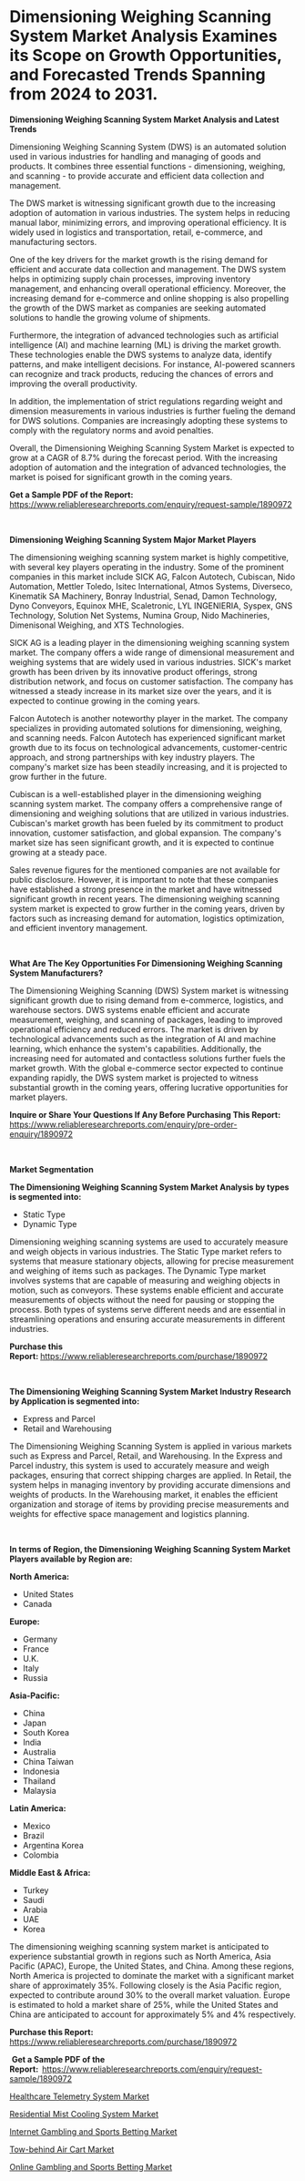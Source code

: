 <p><h1>Dimensioning Weighing Scanning System Market Analysis Examines its Scope on Growth Opportunities, and Forecasted Trends Spanning from 2024 to 2031.</h1></p><p><strong>Dimensioning Weighing Scanning System Market Analysis and Latest Trends</strong></p>
<p><p>Dimensioning Weighing Scanning System (DWS) is an automated solution used in various industries for handling and managing of goods and products. It combines three essential functions - dimensioning, weighing, and scanning - to provide accurate and efficient data collection and management.</p><p>The DWS market is witnessing significant growth due to the increasing adoption of automation in various industries. The system helps in reducing manual labor, minimizing errors, and improving operational efficiency. It is widely used in logistics and transportation, retail, e-commerce, and manufacturing sectors.</p><p>One of the key drivers for the market growth is the rising demand for efficient and accurate data collection and management. The DWS system helps in optimizing supply chain processes, improving inventory management, and enhancing overall operational efficiency. Moreover, the increasing demand for e-commerce and online shopping is also propelling the growth of the DWS market as companies are seeking automated solutions to handle the growing volume of shipments.</p><p>Furthermore, the integration of advanced technologies such as artificial intelligence (AI) and machine learning (ML) is driving the market growth. These technologies enable the DWS systems to analyze data, identify patterns, and make intelligent decisions. For instance, AI-powered scanners can recognize and track products, reducing the chances of errors and improving the overall productivity.</p><p>In addition, the implementation of strict regulations regarding weight and dimension measurements in various industries is further fueling the demand for DWS solutions. Companies are increasingly adopting these systems to comply with the regulatory norms and avoid penalties.</p><p>Overall, the Dimensioning Weighing Scanning System Market is expected to grow at a CAGR of 8.7% during the forecast period. With the increasing adoption of automation and the integration of advanced technologies, the market is poised for significant growth in the coming years.</p></p>
<p><strong>Get a Sample PDF of the Report:&nbsp;</strong> <a href="https://www.reliableresearchreports.com/enquiry/request-sample/1890972">https://www.reliableresearchreports.com/enquiry/request-sample/1890972</a></p>
<p>&nbsp;</p>
<p><strong>Dimensioning Weighing Scanning System Major Market Players</strong></p>
<p><p>The dimensioning weighing scanning system market is highly competitive, with several key players operating in the industry. Some of the prominent companies in this market include SICK AG, Falcon Autotech, Cubiscan, Nido Automation, Mettler Toledo, Isitec International, Atmos Systems, Diverseco, Kinematik SA Machinery, Bonray Industrial, Senad, Damon Technology, Dyno Conveyors, Equinox MHE, Scaletronic, LYL INGENIERIA, Syspex, GNS Technology, Solution Net Systems, Numina Group, Nido Machineries, Dimenisonal Weighing, and XTS Technologies.</p><p>SICK AG is a leading player in the dimensioning weighing scanning system market. The company offers a wide range of dimensional measurement and weighing systems that are widely used in various industries. SICK's market growth has been driven by its innovative product offerings, strong distribution network, and focus on customer satisfaction. The company has witnessed a steady increase in its market size over the years, and it is expected to continue growing in the coming years.</p><p>Falcon Autotech is another noteworthy player in the market. The company specializes in providing automated solutions for dimensioning, weighing, and scanning needs. Falcon Autotech has experienced significant market growth due to its focus on technological advancements, customer-centric approach, and strong partnerships with key industry players. The company's market size has been steadily increasing, and it is projected to grow further in the future.</p><p>Cubiscan is a well-established player in the dimensioning weighing scanning system market. The company offers a comprehensive range of dimensioning and weighing solutions that are utilized in various industries. Cubiscan's market growth has been fueled by its commitment to product innovation, customer satisfaction, and global expansion. The company's market size has seen significant growth, and it is expected to continue growing at a steady pace.</p><p>Sales revenue figures for the mentioned companies are not available for public disclosure. However, it is important to note that these companies have established a strong presence in the market and have witnessed significant growth in recent years. The dimensioning weighing scanning system market is expected to grow further in the coming years, driven by factors such as increasing demand for automation, logistics optimization, and efficient inventory management.</p></p>
<p>&nbsp;</p>
<p><strong>What Are The Key Opportunities For Dimensioning Weighing Scanning System Manufacturers?</strong></p>
<p><p>The Dimensioning Weighing Scanning (DWS) System market is witnessing significant growth due to rising demand from e-commerce, logistics, and warehouse sectors. DWS systems enable efficient and accurate measurement, weighing, and scanning of packages, leading to improved operational efficiency and reduced errors. The market is driven by technological advancements such as the integration of AI and machine learning, which enhance the system's capabilities. Additionally, the increasing need for automated and contactless solutions further fuels the market growth. With the global e-commerce sector expected to continue expanding rapidly, the DWS system market is projected to witness substantial growth in the coming years, offering lucrative opportunities for market players.</p></p>
<p><strong>Inquire or Share Your Questions If Any Before Purchasing This Report:</strong> <a href="https://www.reliableresearchreports.com/enquiry/pre-order-enquiry/1890972">https://www.reliableresearchreports.com/enquiry/pre-order-enquiry/1890972</a></p>
<p>&nbsp;</p>
<p><strong>Market Segmentation</strong></p>
<p><strong>The Dimensioning Weighing Scanning System Market Analysis by types is segmented into:</strong></p>
<p><ul><li>Static Type</li><li>Dynamic Type</li></ul></p>
<p><p>Dimensioning weighing scanning systems are used to accurately measure and weigh objects in various industries. The Static Type market refers to systems that measure stationary objects, allowing for precise measurement and weighing of items such as packages. The Dynamic Type market involves systems that are capable of measuring and weighing objects in motion, such as conveyors. These systems enable efficient and accurate measurements of objects without the need for pausing or stopping the process. Both types of systems serve different needs and are essential in streamlining operations and ensuring accurate measurements in different industries.</p></p>
<p><strong>Purchase this Report:&nbsp;</strong><a href="https://www.reliableresearchreports.com/purchase/1890972">https://www.reliableresearchreports.com/purchase/1890972</a></p>
<p>&nbsp;</p>
<p><strong>The Dimensioning Weighing Scanning System Market Industry Research by Application is segmented into:</strong></p>
<p><ul><li>Express and Parcel</li><li>Retail and Warehousing</li></ul></p>
<p><p>The Dimensioning Weighing Scanning System is applied in various markets such as Express and Parcel, Retail, and Warehousing. In the Express and Parcel industry, this system is used to accurately measure and weigh packages, ensuring that correct shipping charges are applied. In Retail, the system helps in managing inventory by providing accurate dimensions and weights of products. In the Warehousing market, it enables the efficient organization and storage of items by providing precise measurements and weights for effective space management and logistics planning.</p></p>
<p>&nbsp;</p>
<p><strong>In terms of Region, the Dimensioning Weighing Scanning System Market Players available by Region are:</strong></p>
<p>
    <p> <strong> North America: </strong>
        <ul>
            <li>United States</li>
            <li>Canada</li>
        </ul>
        </p> 
    <p> <strong> Europe: </strong>
        <ul>
            <li>Germany</li>
            <li>France</li>
            <li>U.K.</li>
            <li>Italy</li>
            <li>Russia</li>
        </ul>
        </p> 
    <p> <strong> Asia-Pacific: </strong>
        <ul>
            <li>China</li>
            <li>Japan</li>
            <li>South Korea</li>
            <li>India</li>
            <li>Australia</li>
            <li>China Taiwan</li>
            <li>Indonesia</li>
            <li>Thailand</li>
            <li>Malaysia</li>
        </ul>
        </p> 
    <p> <strong> Latin America: </strong>
        <ul>
            <li>Mexico</li>
            <li>Brazil</li>
            <li>Argentina Korea</li>
            <li>Colombia</li>
        </ul>
        </p> 
    <p> <strong> Middle East & Africa: </strong>
        <ul>
            <li>Turkey</li>
            <li>Saudi</li>
            <li>Arabia</li>
            <li>UAE</li>
            <li>Korea</li>
        </ul>
    </p>
    </p>
<p><p>The dimensioning weighing scanning system market is anticipated to experience substantial growth in regions such as North America, Asia Pacific (APAC), Europe, the United States, and China. Among these regions, North America is projected to dominate the market with a significant market share of approximately 35%. Following closely is the Asia Pacific region, expected to contribute around 30% to the overall market valuation. Europe is estimated to hold a market share of 25%, while the United States and China are anticipated to account for approximately 5% and 4% respectively.</p></p>
<p><strong>Purchase this Report: </strong><a href="https://www.reliableresearchreports.com/purchase/1890972">https://www.reliableresearchreports.com/purchase/1890972</a></p>
<p>&nbsp;<strong>Get a Sample PDF of the Report:&nbsp;&nbsp;</strong><a href="https://www.reliableresearchreports.com/enquiry/request-sample/1890972">https://www.reliableresearchreports.com/enquiry/request-sample/1890972</a></p>
<p><strong></strong></p>
<p><p><a href="https://medium.com/@digitaldiviner12/healthcare-telemetry-system-market-research-report-its-history-and-forecast-2023-to-2030-61bbe0b6190f">Healthcare Telemetry System Market</a></p><p><a href="https://github.com/dziulagalemab/Market-Research-Report-List-2/blob/main/residential-mist-cooling-system-market.md">Residential Mist Cooling System Market</a></p><p><a href="https://medium.com/@digitaldiviner12/internet-gambling-and-sports-betting-market-analysis-and-sze-forecasted-for-period-from-2023-to-37624dd5cec0">Internet Gambling and Sports Betting Market</a></p><p><a href="https://github.com/jonneygiverf/Market-Research-Report-List-2/blob/main/tow-behind-air-cart-market.md">Tow-behind Air Cart Market</a></p><p><a href="https://medium.com/@digitaldiviner12/online-gambling-and-sports-betting-market-analysis-and-sze-forecasted-for-period-from-2023-to-2030-bd6aa2774aa3">Online Gambling and Sports Betting Market</a></p></p>